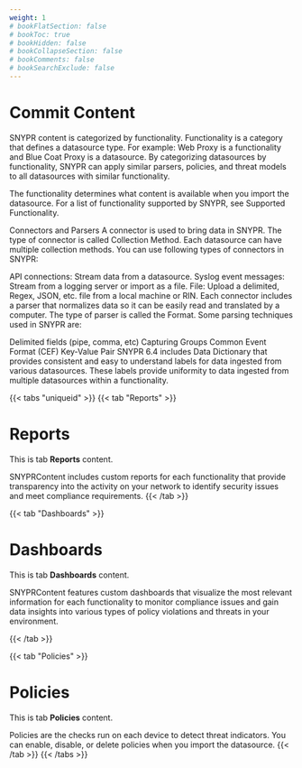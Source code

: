 ```yaml
---
weight: 1
# bookFlatSection: false
# bookToc: true
# bookHidden: false
# bookCollapseSection: false
# bookComments: false
# bookSearchExclude: false
---
```

# Commit Content

SNYPR content is categorized by functionality. Functionality is a category that defines a datasource type. For example: Web Proxy is a functionality and Blue Coat Proxy is a datasource. By categorizing datasources by functionality, SNYPR can apply similar parsers, policies, and threat models to all datasources with similar functionality.

The functionality determines what content is available when you import the datasource. For a list of functionality supported by SNYPR, see Supported Functionality.

Connectors and Parsers
A connector is used to bring data in SNYPR. The type of connector is called Collection Method. Each datasource can have multiple collection methods. You can use following types of connectors in SNYPR:

API connections: Stream data from a datasource.
Syslog event messages: Stream from a logging server or import as a file.
File: Upload a delimited, Regex, JSON, etc. file from a local machine or RIN.
Each connector includes a parser that normalizes data so it can be easily read and translated by a computer. The type of parser is called the Format. Some parsing techniques used in SNYPR are: 

Delimited fields (pipe, comma, etc)
Capturing Groups
Common Event Format (CEF)
Key-Value Pair
SNYPR 6.4 includes Data Dictionary that provides consistent and easy to understand labels for data ingested from various datasources. These labels provide uniformity to data ingested from multiple datasources within a functionality.

{{< tabs "uniqueid" >}}
{{< tab "Reports" >}}
# Reports

This is tab **Reports** content.

SNYPRContent includes custom reports for each functionality that provide transparency into the activity on your network to identify security issues and meet compliance requirements.
{{< /tab >}}

{{< tab "Dashboards" >}}

# Dashboards

This is tab **Dashboards** content.

SNYPRContent features custom dashboards that visualize the most relevant information for each functionality to monitor compliance issues and gain data insights into various types of policy violations and threats in your environment.

{{< /tab >}}

{{< tab "Policies" >}}

# Policies

This is tab **Policies** content.

Policies are the checks run on each device to detect threat indicators. You can enable, disable, or delete policies when you import the datasource.
{{< /tab >}}
{{< /tabs >}}